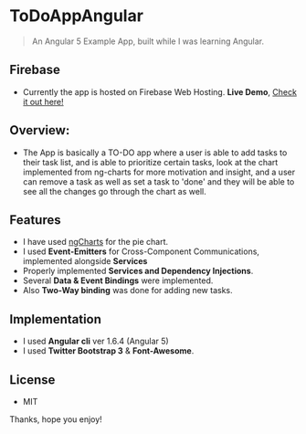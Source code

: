 # ToDoAppAngular
>  An Angular 5 Example App, built while I was learning Angular.

## Firebase
- Currently the app is hosted on Firebase Web Hosting.
  **Live Demo**, <a href="https://todo-example-app.com">Check it out here!</a>

## Overview:
- The App is basically a TO-DO app where a user is able to add tasks to their task list, and is able to prioritize certain tasks, look at the chart implemented from ng-charts for more motivation and insight, and a user can remove a task as well as set a task to 'done' and they will be able to see all the changes go through the chart as well.

## Features
- I have used <a href="https://github.com/valor-software/ng2-charts">ngCharts</a> for the pie chart.
- I used **Event-Emitters** for Cross-Component Communications, implemented alongside **Services**
- Properly implemented **Services and Dependency Injections**.
- Several **Data & Event Bindings** were implemented.
- Also **Two-Way binding** was done for adding new tasks.

## Implementation
- I used **Angular cli** ver 1.6.4 (Angular 5)
- I used **Twitter Bootstrap 3** & **Font-Awesome**.

## License
- MIT

Thanks, hope you enjoy!

